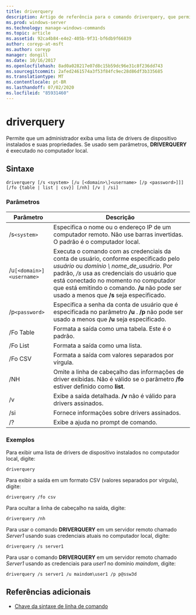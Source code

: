```yaml
---
title: driverquery
description: Artigo de referência para o comando driverquery, que permite que um administrador exiba uma lista de drivers de dispositivo instalados e suas propriedades.
ms.prod: windows-server
ms.technology: manage-windows-commands
ms.topic: article
ms.assetid: 92ca4b84-e4e2-405b-9f31-bf6db9f66839
author: coreyp-at-msft
ms.author: coreyp
manager: dongill
ms.date: 10/16/2017
ms.openlocfilehash: 8ad0a028217e07d8c15b59dc96e31c8f236dd743
ms.sourcegitcommit: 2afed2461574a3f53f84fc9ec28d86df3b335685
ms.translationtype: MT
ms.contentlocale: pt-BR
ms.lasthandoff: 07/02/2020
ms.locfileid: "85931460"
---
```

# <a name="driverquery"></a>driverquery

Permite que um administrador exiba uma lista de drivers de dispositivo instalados e suas propriedades. Se usado sem parâmetros, **DRIVERQUERY** é executado no computador local.

## <a name="syntax"></a>Sintaxe

```
driverquery [/s <system> [/u [<domain>\]<username> [/p <password>]]] [/fo {table | list | csv}] [/nh] [/v | /si]
```

### <a name="parameters"></a>Parâmetros

| Parâmetro | Descrição |
| --------- |------------ |
| /s`<system>` | Especifica o nome ou o endereço IP de um computador remoto. Não use barras invertidas. O padrão é o computador local. |
| /u`[<domain>]<username>` | Executa o comando com as credenciais da conta de usuário, conforme especificado pelo *usuário* ou *domínio \ nome_de_usuário*. Por padrão, */s* usa as credenciais do usuário que está conectado no momento no computador que está emitindo o comando. **/u** não pode ser usado a menos que **/s** seja especificado. |
| /p`<password>` | Especifica a senha da conta de usuário que é especificada no parâmetro **/u** . **/p** não pode ser usado a menos que **/u** seja especificado. |
| /Fo Table | Formata a saída como uma tabela. Este é o padrão. |
| /Fo List | Formata a saída como uma lista. |
| /Fo CSV | Formata a saída com valores separados por vírgula. |
| /NH | Omite a linha de cabeçalho das informações de driver exibidas. Não é válido se o parâmetro **/fo** estiver definido como **list**. |
| /v | Exibe a saída detalhada. **/v** não é válido para drivers assinados. |
| /si | Fornece informações sobre drivers assinados. |
| /? | Exibe a ajuda no prompt de comando. |

### <a name="examples"></a>Exemplos

Para exibir uma lista de drivers de dispositivo instalados no computador local, digite:

```
driverquery
```

Para exibir a saída em um formato CSV (valores separados por vírgula), digite:

```
driverquery /fo csv
```

Para ocultar a linha de cabeçalho na saída, digite:

```
driverquery /nh
```

Para usar o comando **DRIVERQUERY** em um servidor remoto chamado *Server1* usando suas credenciais atuais no computador local, digite:

```
driverquery /s server1
```

Para usar o comando **DRIVERQUERY** em um servidor remoto chamado *Server1* usando as credenciais para *user1* no domínio *maindom*, digite:

```
driverquery /s server1 /u maindom\user1 /p p@ssw3d
```

## <a name="additional-references"></a>Referências adicionais

- [Chave da sintaxe de linha de comando](command-line-syntax-key.md)